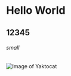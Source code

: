 # Hello World


## 12345

###### small


![Image of Yaktocat](https://octodex.github.com/images/yaktocat.png)
